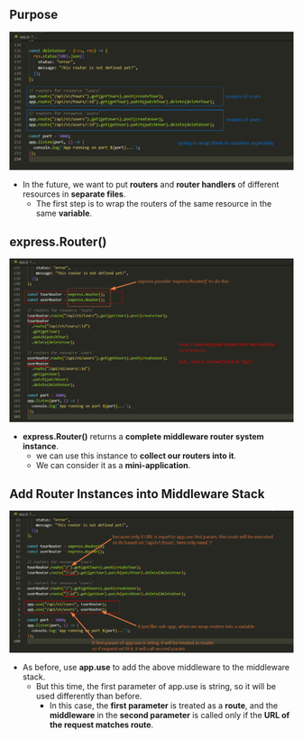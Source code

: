 ## **Purpose**

![Alt planning](pic/bandicam%202022-10-17%2005-46-35-007.jpg)

- In the future, we want to put **routers** and **router handlers** of different resources in **separate files**.
  - The first step is to wrap the routers of the same resource in the same **variable**.

## **express.Router()**

![Alt wrap into variables](pic/bandicam%202022-10-17%2005-51-31-032.jpg)

- **express.Router()** returns a **complete middleware router system instance**.
  - we can use this instance to **collect our routers into it**.
  - We can consider it as a **mini-application**.

## **Add Router Instances into Middleware Stack**

![Alt use it as middleware](pic/bandicam%202022-10-17%2005-58-02-997.jpg)

- As before, use **app.use** to add the above middleware to the middleware stack.
  - But this time, the first parameter of app.use is string, so it will be used differently than before.
    - In this case, the **first parameter** is treated as a **route**, and the **middleware** in the **second parameter** is called only if the **URL of the request matches route**.
